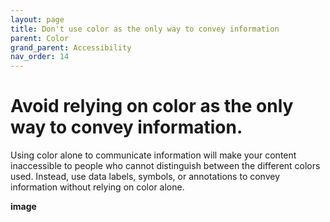 ```yaml
---
layout: page
title: Don't use color as the only way to convey information
parent: Color
grand_parent: Accessibility
nav_order: 14
---
```


# Avoid relying on color as the only way to convey information.

Using color alone to communicate information will make your content inaccessible to people who cannot distinguish between the different colors used. Instead, use data labels, symbols, or annotations to convey information without relying on color alone. 

**image**